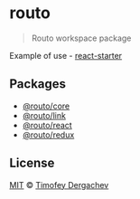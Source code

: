 # routo

> Routo workspace package

Example of use - [react-starter](https://github.com/exeto/react-starter)

## Packages

- [@routo/core](packages/core)
- [@routo/link](packages/link)
- [@routo/react](packages/react)
- [@routo/redux](packages/redux)

## License

[MIT](LICENSE.md) © [Timofey Dergachev](https://exeto.me)
